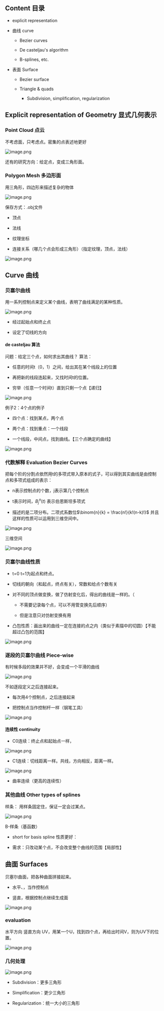 ## Content 目录

- explicit representation

- 曲线 curve

	- Bezier curves

	- De casteljau's algorithm

	- B-splines, etc.

- 表面 Surface

	- Bezier surface

	- Triangle & quads

		- Subdivision, simplification, regularization

## Explicit representation of Geometry 显式几何表示

### Point Cloud 点云
不考虑面，只考虑点。密集的点表述地更好

![image.png](https://picbed-1305808788.cos.ap-chengdu.myqcloud.com/img/20241024194423.png)

还有的研究方向：给定点，变成三角形面。

### Polygon Mesh 多边形面
用三角形，四边形来描述复杂的物体

![image.png](https://picbed-1305808788.cos.ap-chengdu.myqcloud.com/img/20241024194559.png)

保存方式：.obj文件

- 顶点

- 法线

- 纹理坐标

- 连接关系（哪几个点会形成三角形）（指定纹理，顶点，法线）

![image.png](https://picbed-1305808788.cos.ap-chengdu.myqcloud.com/img/20241024194834.png)

## Curve 曲线

### 贝塞尔曲线
用一系列控制点来定义某个曲线，表明了曲线满足的某种性质。

![image.png](https://picbed-1305808788.cos.ap-chengdu.myqcloud.com/img/20241024195605.png)

- 经过起始点和终止点

- 设定了切线的方向

#### de casteljau 算法
问题：给定三个点，如何求出其曲线？
算法：

- 任意的时间t（0，1）之间，给出其在某个线段上的位置

- 再把新的线段连起来，又找时间t的位置。

- 穷举（任意一个时间t）直到只剩一个点【递归】

![image.png](https://picbed-1305808788.cos.ap-chengdu.myqcloud.com/img/20241024200219.png)

例子2：4个点的例子

- 四个点：找到某点，两个点

- 两个点：找到重点：一个线段

- 一个线段，中间点，找到曲线。【三个点确定的曲线】

![image.png](https://picbed-1305808788.cos.ap-chengdu.myqcloud.com/img/20241024200626.png)

### 代数解释 Evaluation Bezier Curves
把每个阶的分割点依然用t的多项式带入原本的式子，可以得到其实曲线是由控制点和多项式组成的表示：

- n表示控制点的个数，j表示第几个控制点

- t表示时间，$B_j^n(t)$ 表示伯恩斯坦多项式

- 描述的是二项分布。二项式系数位$\binom{n}{k} = \frac{n!}{k!(n-k)!}$
并且这样的性质可以运用到三维空间中。

![image.png](https://picbed-1305808788.cos.ap-chengdu.myqcloud.com/img/20241024202041.png)

三维空间

![image.png](https://picbed-1305808788.cos.ap-chengdu.myqcloud.com/img/20241024203038.png)

### 贝塞尔曲线性质

- t=0 t=1为起点和终点。

- 切线的朝向（和起点，终点有关），常数和给点个数有关

- 对不同的顶点做变换，做了仿射变化后，得出的曲线是一样的。（

	- 不需要记录每个点，可以不用管变换先后顺序）

	- 但是注意只对仿射变换有用

- 凸包性质：画出来的曲线一定在连接的点之内（类似于素描中的切圆）【不能超过凸包的范围】

![image.png](https://picbed-1305808788.cos.ap-chengdu.myqcloud.com/img/20241024203915.png)

### 逐段的贝塞尔曲线 Piece-wise
有时候多段的效果并不好，会变成一个平滑的曲线

![image.png](https://picbed-1305808788.cos.ap-chengdu.myqcloud.com/img/20241024205254.png)

不如逐段定义之后连接起来。

- 每次用4个控制点，之后连接起来

- 把控制点当作控制杆一样（钢笔工具）

![image.png](https://picbed-1305808788.cos.ap-chengdu.myqcloud.com/img/20241024205324.png)

#### 连续性 continuity

- C0连续：终止点和起始点一样，

![image.png](https://picbed-1305808788.cos.ap-chengdu.myqcloud.com/img/20241024210023.png)

- C1连续：切线距离一样。共线，方向相反，距离一样。

![image.png](https://picbed-1305808788.cos.ap-chengdu.myqcloud.com/img/20241024210036.png)

- 曲率连续（更高的连续性）

### 其他曲线 Other types of splines
样条：
用样条固定住，保证一定会过某点。

![image.png](https://picbed-1305808788.cos.ap-chengdu.myqcloud.com/img/20241024210335.png)

B-样条（基函数）

- short for basis spline
性质更好：

- 需求：只改动某个点，不会改变整个曲线的范围【局部性】

## 曲面 Surfaces
贝塞尔曲面，把各种曲面拼接起来。

- 水平、，当作控制点

- 竖直，根据控制点继续生成面

![image.png](https://picbed-1305808788.cos.ap-chengdu.myqcloud.com/img/20241024210942.png)

### evaluation
水平方向
竖直方向
UV，用某一个U，找到四个点，再给出时间V，则为UV下的位置。

![image.png](https://picbed-1305808788.cos.ap-chengdu.myqcloud.com/img/20241024211125.png)

### 几何处理

![image.png](https://picbed-1305808788.cos.ap-chengdu.myqcloud.com/img/20241024211237.png)

- Subdivision：更多三角形

- Simplification：更少三角形

- Regularization：统一大小的三角形
